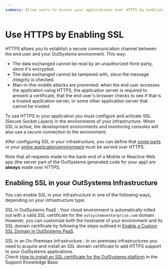```yaml
---
summary: Allow users to access your applications over HTTPS by enabling SSL in your infrastructure.
---
```


# Use HTTPS by Enabling SSL

HTTPS allows you to establish a secure communication channel between the end user and your OutSystems environment. This way:

* The data exchanged cannot be read by an unauthorized third-party, since it's encrypted.
* The data exchanged cannot be tampered with, since the message integrity is checked.
* Man-in-the-middle attacks are prevented: when the end user accesses the application using HTTPS, the application server is required to present a certificate, that the end user's browser checks to see if that is a trusted application server, or some other application server that cannot be trusted.

To use HTTPS in your application you must configure and activate SSL (Secure Socket Layers) in the environments of your infrastructure. When SSL is active, the development environments and monitoring consoles will also use a secure connection to the environment.

After configuring SSL in your infrastructure, you can define that [some parts](<../../develop/security/secure-http-requests.md>) or your [entire application/environment](<enforce-https-security.md>) must be served over HTTPS.

Note that all requests made to the back-end of a Mobile or Reactive Web app (the server part of the OutSystems generated code for your app) are **always** made over HTTPS.

## Enabling SSL in your OutSystems Infrastructure

You can enable SSL in your infrastructure in one of the following ways, depending on your infrastructure type:

SSL in OutSystems PaaS
:   Your cloud environment is automatically rolled out with a valid SSL certificate for the `outsystemsenterprise.com` domain.  
    However, you can customize both the hostname of your environment and its SSL domain certificate by following the steps outlined in [Enable a Custom SSL Domain in OutSystems PaaS](<https://success.outsystems.com/Support/Enterprise_Customers/Installation/Enable_Custom_SSL_Domain_In_OutSystems_PaaS>).

SSL in an On-Premises Infrastructure
:   In on-premises infrastructures you need to acquire and install an SSL domain certificate to add HTTPS support to your OutSystems applications.  
    Check [How to install an SSL certificate for the OutSystems platform](<https://success.outsystems.com/Support/Enterprise_Customers/Installation/How_to_install_an_SSL_Certificate_for_the_OutSystems_platform>) in the Support Knowledge Base.

